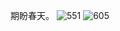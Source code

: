 期盼春天。
![551](https://jsd.cdn.zzko.cn/gh/JIALIKEMENG/picx-images-hosting@master/551.600i8zaw3ow0.webp)
![605](https://jsd.cdn.zzko.cn/gh/JIALIKEMENG/picx-images-hosting@master/605.6giqjek9afo0.webp)